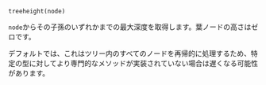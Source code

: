 ```
treeheight(node)
```

`node`からその子孫のいずれかまでの最大深度を取得します。葉ノードの高さはゼロです。

デフォルトでは、これはツリー内のすべてのノードを再帰的に処理するため、特定の型に対してより専門的なメソッドが実装されていない場合は遅くなる可能性があります。
